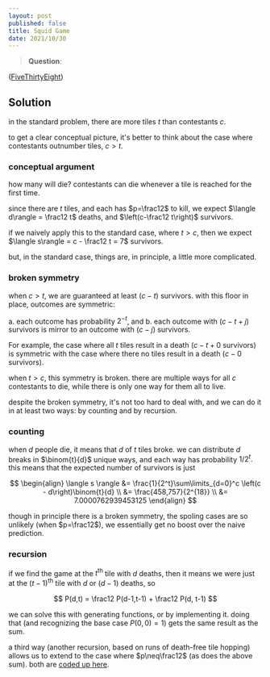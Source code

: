 ```yaml
---
layout: post
published: false
title: Squid Game
date: 2021/10/30
---
```


>**Question**:

<!--more-->

([FiveThirtyEight](URL))

## Solution

in the standard problem, there are more tiles $t$ than contestants $c$.

to get a clear conceptual picture, it's better to think about the case where contestants outnumber tiles, $c > t$. 

### conceptual argument

how many will die? contestants can die whenever a tile is reached for the first time. 

since there are $t$ tiles, and each has $p=\frac12$ to kill, we expect $\langle d\rangle = \frac12 t$ deaths, and $\left(c-\frac12 t\right)$ survivors.

if we naively apply this to the standard case, where $t > c$, then we expect $\langle s\rangle = c - \frac12 t = 7$ survivors.

but, in the standard case, things are, in principle, a little more complicated.

### broken symmetry

when $c > t,$ we are guaranteed at least $(c - t)$ survivors. with this floor in place, outcomes are symmetric: 

a. each outcome has probability $2^{-t}$, and 
b. each outcome with $(c - t + j)$ survivors is mirror to an outcome with $(c - j)$ survivors. 

For example, the case where all $t$ tiles result in a death ($c- t + 0$ survivors) is symmetric with the case where there no tiles result in a death ($c-0$ survivors).

when $t > c,$ this symmetry is broken. there are multiple ways for all $c$ contestants to die, while there is only one way for them all to live.

despite the broken symmetry, it's not too hard to deal with, and we can do it in at least two ways: by counting and by recursion.

### counting

when $d$ people die, it means that $d$ of $t$ tiles broke. we can distribute $d$ breaks in $\binom{t}{d}$ unique ways, and each way has probability $1/2^t.$ this means that the expected number of survivors is just

$$
\begin{align}
\langle s \rangle &= \frac{1}{2^t}\sum\limits_{d=0}^c \left(c - d\right)\binom{t}{d} \\
&= \frac{458,757}{2^{18}} \\
&= 7.0000762939453125
\end{align}
$$

though in principle there is a broken symmetry, the spoling cases are so unlikely (when $p=\frac12$), we essentially get no boost over the naive prediction.

### recursion

if we find the game at the $t^\text{th}$ tile with $d$ deaths, then it means we were just at the $(t-1)^\text{th}$ tile with $d$ or $(d-1)$ deaths, so

$$
P(d,t) = \frac12 P(d-1,t-1) + \frac12 P(d, t-1)
$$

we can solve this with generating functions, or by implementing it. doing that (and recognizing the base case $P(0,0) = 1$) gets the same result as the sum.

a third way (another recursion, based on runs of death-free tile hopping) allows us to extend to the case where $p\neq\frac12$ (as does the above sum). both are [coded up here](https://colab.research.google.com/drive/1emNV-9L6_hC4Vs5ZDQtet6GqbmsT9Jmi#scrollTo=9lxqhre9biUz).


<br>
